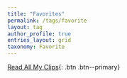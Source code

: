 ```yaml
---
title: "Favorites"
permalink: /tags/favorite
layout: tag
author_profile: true
entries_layout: grid
taxonomy: Favorite
---
```


[Read All My Clips](/topics){: .btn .btn--primary}
